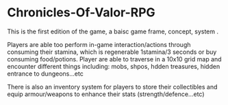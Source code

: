 # Chronicles-Of-Valor-RPG

This is the first edition of the game, a baisc game frame, concept, system .

Players are able too perform in-game interaction/actions through consuming their stamina, which is regenerable 1stamina/3 seconds or buy consuming food/potions.
Player are able to traverse in a 10x10 grid map and encounter different things including: mobs, shpos, hdden treasures, hidden entrance to dungeons...etc

There is also an inventory system for players to store their collectibles and equip armour/weapons to enhance their stats (strength/defence...etc)

